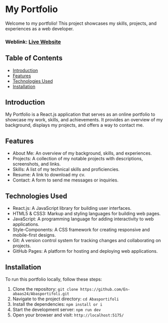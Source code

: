 # My Portfolio
Welcome to my portfolio! This project showcases my skills, projects, and experiences as a web developer.

### Weblink: [Live Website](https://abasmuse.netlify.app/)


## Table of Contents
- [Introduction](#introduction)
- [Features](#features)
- [Technologies Used](#technologies-used)
- [Installation](#installation)

## Introduction
My Portfolio is a React.js application that serves as an online portfolio to showcase my work, skills, and achievements. It provides an overview of my background, displays my projects, and offers a way to contact me.

## Features
- About Me: An overview of my background, skills, and experiences.
- Projects: A collection of my notable projects with descriptions, screenshots, and links.
- Skills: A list of my technical skills and proficiencies.
- Resume: A link to download my cv.
- Contact: A form to send me messages or inquiries.

## Technologies Used
- React.js: A JavaScript library for building user interfaces.
- HTML5 & CSS3: Markup and styling languages for building web pages.
- JavaScript: A programming language for adding interactivity to web applications.
- Style-Components: A CSS framework for creating responsive and mobile-first designs.
- Git: A version control system for tracking changes and collaborating on projects.
- GitHub Pages: A platform for hosting and deploying web applications.

## Installation
To run this portfolio locally, follow these steps:

1. Clone the repository: `git clone https://github.com/En-abaas24/Abasportifoli.git`
2. Navigate to the project directory: `cd Abasportifoli`
3. Install the dependencies: `npm install or i`
4. Start the development server: `npm run dev`
5. Open your browser and visit: `http://localhost:5175/`
